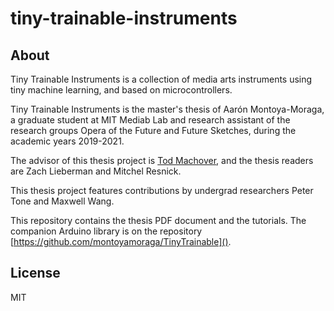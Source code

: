 # tiny-trainable-instruments

## About

Tiny Trainable Instruments is a collection of media arts instruments using tiny machine learning, and based on microcontrollers.

Tiny Trainable Instruments is the master's thesis of Aarón Montoya-Moraga, a graduate student at MIT Mediab Lab and research assistant of the research groups Opera of the Future and Future Sketches, during the academic years 2019-2021.

The advisor of this thesis project is [Tod Machover](https://www.media.mit.edu/people/tod/overview/), and the thesis readers are Zach Lieberman and Mitchel Resnick.

This thesis project features contributions by undergrad researchers Peter Tone and Maxwell Wang.

This repository contains the thesis PDF document and the tutorials. The companion Arduino library is on the repository [https://github.com/montoyamoraga/TinyTrainable]().

## License

MIT
